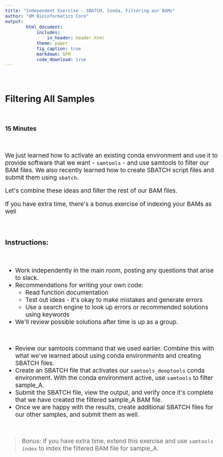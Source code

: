 ```yaml
---
title: "Independent Exercise - SBATCH, Conda, Filtering our BAMs"
author: "UM Bioinformatics Core"
output:
        html_document:
            includes:
                in_header: header.html
            theme: paper
            fig_caption: true
            markdown: GFM
            code_download: true
---
```

<style type="text/css">
body{ /* Normal  */
      font-size: 14pt;
  }
pre {
  font-size: 12pt
}
</style>

<br>

## Filtering All Samples

<br>

**15 Minutes**

<br>

We just learned how to activate an existing conda environment and use it to provide software that we want - `samtools` - and use samtools to filter our BAM files. We also recently learned how to create SBATCH script files and submit them using `sbatch`.

Let's combine these ideas and filter the rest of our BAM files. 

If you have extra time, there's a bonus exercise of indexing your BAMs as well

<br>

### Instructions:

<br>

- Work independently in the main room, posting any questions that arise to slack.
- Recommendations for writing your own code:
  - Read function documentation
  - Test out ideas - it's okay to make mistakes and generate errors
  - Use a search engine to look up errors or recommended solutions using keywords
- We'll review possible solutions after time is up as a group.

<br>

- Review our samtools command that we used earlier. Combine this with what we've learned about using conda environments and creating SBATCH files.
- Create an SBATCH file that activates our `samtools_deeptools` conda environment. With the conda environment active, use `samtools` to filter sample_A.
- Submit the SBATCH file, view the output, and verify once it's complete that we have created the filtered sample_A BAM file.
- Once we are happy with the results, create additional SBATCH files for our other samples, and submit them as well.

<br>

>Bonus: If you have extra time, extend this exercise and use `samtools index` to index the filtered BAM file for sample_A.

<br>
